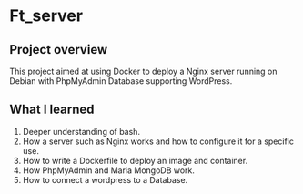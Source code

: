 # Ft_server
## Project overview

This project aimed at using Docker to deploy a Nginx server running on Debian with PhpMyAdmin Database supporting WordPress.

## What I learned

1. Deeper understanding of bash.
2. How a server such as Nginx works and how to configure it for a specific use.
3. How to write a Dockerfile to deploy an image and container.
4. How PhpMyAdmin and Maria MongoDB work.
5. How to connect a wordpress to a Database.
